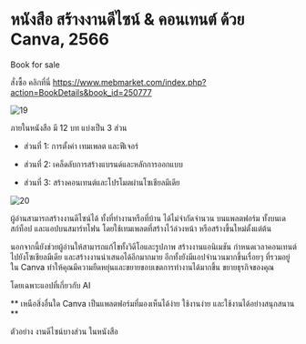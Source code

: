 # หนังสือ สร้างงานดีไซน์ & คอนเทนต์ ด้วย Canva, 2566
Book for sale

สั่งซื้อ คลิกที่นี่ https://www.mebmarket.com/index.php?action=BookDetails&book_id=250777   

![19](https://github.com/prakayrat/DesignAndContentInCanva/assets/51775195/0fc83de7-c752-4923-a866-1f6b11f5fcdd)


ภายในหนังสือ มี 12 บท แบ่งเป็น 3 ส่วน   


-  ส่วนที่ 1: การตั้งค่า เทมเพลต และฟีเจอร์   

-  ส่วนที่ 2: เคล็ดลับการสร้างแบรนด์และหลักการออกแบบ   

-  ส่วนที่ 3: สร้างคอนเทนต์และโปรโมตผ่านโซเชียลมีเดีย   


![20](https://github.com/prakayrat/DesignAndContentInCanva/assets/51775195/7b2d817b-98b7-4f38-85d4-43698ae91b20)


ผู้อ่านสามารถสร้างงานดีไซน์ได้ ทั้งที่ทำงานหรือที่บ้าน ได้ไม่จำกัดจำนวน บนแพลตฟอร์ม ทั้งบนเดสก์ท็อป และแอปบนสมาร์ทโฟน โดยใช้เทมเพลตที่สร้างไว้ล่วงหน้า หรือสร้างขึ้นใหม่ตั้งแต่ต้น 

นอกจากนี้ยังช่วยผู้อ่านให้สามารถแก้ไขทั้งวิดีโอและรูปภาพ สร้างงานแอนิเมชัน กำหนดเวลาคอนเทนต์ไปยังโซเชียลมีเดีย และสร้างงานนำเสนอได้อีกมากมาย อีกทั้งยังมีแอปจำนวนมากขึ้นเรื่อยๆ ที่รวมอยู่ใน Canva ทำให้คุณมีความยืดหยุ่นและขยายขอบเขตการทำงานได้มากขึ้น ขยายธุรกิจของคุณ 

โดยเฉพาะแอปที่เกี่ยวกับ AI 

** เหนือสิ่งอื่นใด Canva เป็นแพลตฟอร์มที่มองเห็นได้ง่าย ใช้งานง่าย และใช้งานได้อย่างสนุกสนาน **

ตัวอย่าง งานดีไซน์บางส่วน ในหนังสือ


